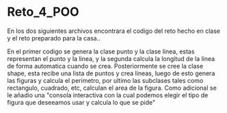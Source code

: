 # Reto_4_POO

En los dos siguientes archivos encontrara el codigo del reto hecho en clase y el reto preparado para la casa..

En el primer codigo se genera la clase punto y la clase linea, estas representan el punto y la linea, y la segunda calcula la longitud de la linea de forma automatica cuando se crea. Posteriormente se cree la clase shape, esta recibe una lista de puntos y crea lineas, luego de esto genera las figuras y calcula el perimetro, por ultimo las subclases tales como rectangulo, cuadrado, etc, calculan el area de la figura.
Como adicional se le añadio una "consola interactiva con la cual podemos elegir el tipo de figura que deseeamos usar y calcula lo que se pide"

